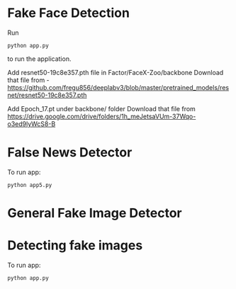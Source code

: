 # Fake Face Detection

Run 
```
python app.py
```
to run the application.

Add resnet50-19c8e357.pth file in Factor/FaceX-Zoo/backbone
Download that file from - https://github.com/fregu856/deeplabv3/blob/master/pretrained_models/resnet/resnet50-19c8e357.pth

Add Epoch_17.pt under backbone/ folder
Download that file from https://drive.google.com/drive/folders/1h_meJetsaVUm-37Wqo-o3ed9lyWcS8-B


# False News Detector
To run app: 
```
python app5.py
```

# General Fake Image Detector
# Detecting fake images

To run app:
```
python app.py
```

